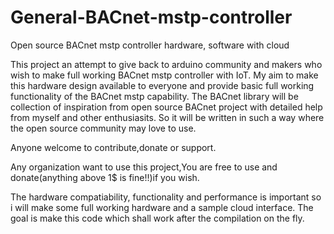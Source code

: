 # General-BACnet-mstp-controller
Open source BACnet mstp controller hardware, software with cloud

This project an attempt to give back to arduino community and makers who wish to make full working BACnet mstp controller with IoT. My aim to make this hardware design available to everyone and provide basic full working functionality of the BACnet mstp capability. The BACnet library will be collection of inspiration from open source BACnet project with detailed help from myself and other enthusiasits. So it will be written in such a way where the open source community may love to use. 

Anyone welcome to contribute,donate or support.

Any organization want to use this project,You are free to use and donate(anything above 1$ is fine!!)if you wish. 

The hardware compatiability, functionality and performance is important so i will make some full working hardware and a sample cloud interface. The goal is make this code which shall work after the compilation on the fly.   



